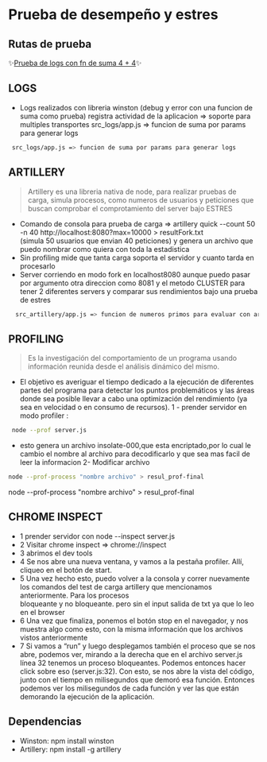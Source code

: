 # Prueba de desempeño y estres

## Rutas de prueba
✨[Prueba de logs con fn de suma 4 + 4](http://localhost:8080/suma/4/4)✨


## LOGS
-  Logs realizados con libreria winston (debug y error con una funcion de suma como prueba) registra actividad de la aplicacion => soporte para multiples transportes
 src_logs/app.js => funcion de suma por params para generar logs 

```sh
 src_logs/app.js => funcion de suma por params para generar logs 

```


## ARTILLERY 
> Artillery es una libreria nativa de node, para realizar pruebas de carga, simula procesos, como numeros de usuarios y peticiones que buscan comprobar el comprotamiento del server bajo ESTRES
- Comando de consola para prueba de carga => artillery quick --count 50 -n 40 http://localhost:8080?max=10000 > resultFork.txt   
(simula 50 usuarios que envian 40 peticiones) y genera un archivo que puedo nombrar como quiera con toda la estadistica 
- Sin profiling mide que tanta carga soporta el servidor y cuanto tarda en procesarlo
- Server corriendo en modo fork en localhost8080 aunque puedo pasar por argumento otra direccion como 8081 y el metodo CLUSTER para tener 2 diferentes servers y comparar sus rendimientos bajo una prueba de estres

```sh
  src_artillery/app.js => funcion de numeros primos para evaluar con artillery su comportamiento en modo fork y se puede pasar por argumento modo cluster

```

## PROFILING
>  Es la investigación del comportamiento de un programa usando información reunida desde el análisis dinámico del mismo.
-  El objetivo es averiguar el tiempo dedicado a la ejecución de diferentes partes del programa para detectar los puntos problemáticos y las áreas donde sea posible llevar a cabo una optimización del rendimiento (ya sea en velocidad o en consumo de recursos).
1 - prender servidor en modo profiler :
```sh
 node --prof server.js

```
- esto genera un archivo insolate-000,que esta encriptado,por lo cual le cambio el nombre al archivo
para decodificarlo y que sea mas facil de leer la informacion 
2- Modificar archivo 

```sh
node --prof-process "nombre archivo" > resul_prof-final

```

node --prof-process "nombre archivo" > resul_prof-final

## CHROME INSPECT

- 1 prender servidor con node --inspect server.js
- 2 Visitar chrome inspect => chrome://inspect
- 3 abrimos el dev tools
- 4 Se nos abre una nueva ventana, y vamos a la pestaña profiler. Allí, cliqueo en el botón de start.
- 5 Una vez hecho esto, puedo volver a la consola y correr nuevamente los comandos del test de carga artillery que mencionamos anteriormente. Para los procesos   
  bloqueante y no bloqueante.
  pero sin el input salida de txt ya que lo leo en el browser
- 6 Una vez que finaliza, ponemos el botón stop en el navegador, y nos muestra algo como esto, con la misma información que los archivos vistos anteriormente
- 7 Si vamos a “run” y luego desplegamos también el proceso que se nos abre, podemos ver, mirando a la derecha que en el archivo server.js línea 32 tenemos un proceso bloqueantes.
Podemos entonces hacer click sobre eso (server.js:32).
Con esto, se nos abre la vista del código, junto con el tiempo en milisegundos que demoró esa función.
Entonces podemos ver los milisegundos de cada función y ver las que están demorando la ejecución de la aplicación.


## Dependencias
- Winston: npm install winston
- Artillery: npm install -g artillery
